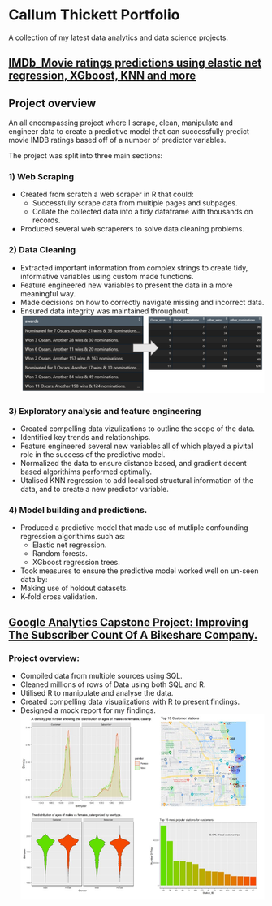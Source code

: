 # Callum Thickett Portfolio
A collection of my latest data analytics and data science projects.

## [IMDb_Movie ratings predictions using elastic net regression, XGboost, KNN and more ](https://github.com/thickett/IMDB_webscraping_analysis)

## Project overview
An all encompassing project where I scrape, clean, manipulate and engineer data to create a predictive model that can successfully predict movie IMDB ratings based off of a number of predictor variables. 


The project was split into three main sections:


### 1) Web Scraping 
* Created from scratch a web scraper in R that could:
  * Successfully scrape data from multiple pages and subpages. 
  * Collate the collected data into a tidy dataframe with thousands on records.
* Produced several web scraperers to solve data cleaning problems. 


### 2) Data Cleaning
* Extracted important information from complex strings to create tidy, informative variables using custom made functions.
* Feature engineered new variables to present the data in a more meaningful way.
* Made decisions on how to correctly navigate missing and incorrect data.
* Ensured data integrity was maintained throughout. 
![](https://github.com/thickett/IMDB_webscraping_analysis/blob/main/images/cleaning_example_r.PNG)
 
 
### 3) Exploratory analysis and feature engineering 
 * Created compelling data vizulizations to outline the scope of the data.
 * Identified key trends and relationships.
 * Feature engineered several new variables  all of which played a pivital role in the success of the predictive model.
 * Normalized the data to ensure distance based, and gradient decent based algorithims performed optimally.
 * Utalised KNN regression to add localised structural information of the data, and to create a new predictor variable.
 
 
### 4) Model building and predictions.
 * Produced a predictive model that made use of mutliple confounding regression algorithims such as:
   * Elastic net regression.
   * Random forests.
   * XGboost regression trees.
 * Took measures to ensure the predictive model worked well on un-seen data by:
 * Making use of holdout datasets.
 * K-fold cross validation.





## [Google Analytics Capstone Project: Improving The Subscriber Count Of A Bikeshare Company.](https://github.com/thickett/Capstone-Project-improving-a-bikeshare-company)
### Project overview:
 * Compiled data from multiple sources using SQL. 
 * Cleaned millions of rows of Data using both SQL and R.
 * Utilised R to manipulate and analyse the data.
 * Created compelling data visualizations with R to present findings.
 * Designed a mock report for my findings.
 ![](images/combined_viz.PNG)
 
 

